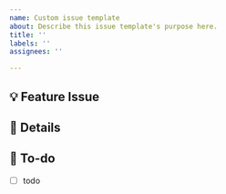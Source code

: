 ```yaml
---
name: Custom issue template
about: Describe this issue template's purpose here.
title: ''
labels: ''
assignees: ''

---
```


## 💡 Feature Issue
<!-- 관련 이슈에 대해 설명해주세요. -->

## 📝  Details

## 🌿  To-do
<!-- 해야 할 일들을 적어주세요. -->
- [ ] todo
